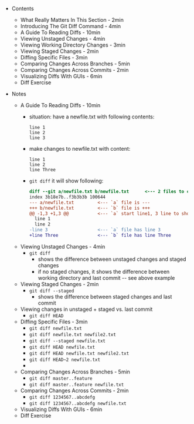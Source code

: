 * Contents
  - What Really Matters In This Section - 2min
  - Introducing The Git Diff Command - 4min
  - A Guide To Reading Diffs - 10min
  - Viewing Unstaged Changes - 4min
  - Viewing Working Directory Changes - 3min
  - Viewing Staged Changes - 2min
  - Diffing Specific Files - 3min
  - Comparing Changes Across Branches - 5min
  - Comparing Changes Across Commits - 2min
  - Visualizing Diffs With GUIs - 6min
  - Diff Exercise

* Notes
  - A Guide To Reading Diffs - 10min
    - situation: have a newfile.txt with following contents:
      ```
      line 1
      line 2
      line 3
      ```
    - make changes to newfile.txt with content:
      ```
      line 1
      line 2
      line Three
      ```

    - `git diff` it will show following:
      ```diff
      diff --git a/newfile.txt b/newfile.txt      <--- 2 files to compare. a/ is the old file, b/ is the new file>
      index 3b18e7b..f3b3b3b 100644
      --- a/newfile.txt         <--- `a` file is ---
      +++ b/newfile.txt         <--- `b` file is +++
      @@ -1,3 +1,3 @@           <--- `a` start line1, 3 line to show.  `b` file start line1, show 3 lines
        line 1
        line 2
      -line 3                   <--- `a` file has line 3
      +line Three               <--- `b` file has line Three
      ```
  - Viewing Unstaged Changes - 4min
    - `git diff`
      - shows the difference between unstaged changes and staged changes
      - if no staged changes, it shows the difference between working directory and last commit -- see above example
  - Viewing Staged Changes - 2min
    - `git diff --staged`
      - shows the difference between staged changes and last commit
  - Viewing changes in unstaged + staged vs. last commit
    - `git diff HEAD`
  - Diffing Specific Files - 3min
    - `git diff newfile.txt`
    - `git diff newfile.txt newfile2.txt`
    - `git diff --staged newfile.txt`
    - `git diff HEAD newfile.txt`
    - `git diff HEAD newfile.txt newfile2.txt`
    - `git diff HEAD~2 newfile.txt`
    -
  - Comparing Changes Across Branches - 5min
    - `git diff master..feature`
    - `git diff master..feature newfile.txt`
  - Comparing Changes Across Commits - 2min
    - `git diff 1234567..abcdefg`
    - `git diff 1234567..abcdefg newfile.txt`
  - Visualizing Diffs With GUIs - 6min
  - Diff Exercise
